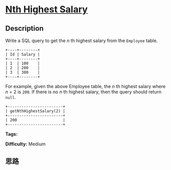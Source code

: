 # [Nth Highest Salary][title]

## Description

Write a SQL query to get the _n_ th highest salary from the `Employee` table.
            +----+--------+    | Id | Salary |    +----+--------+    | 1  | 100    |    | 2  | 200    |    | 3  | 300    |    +----+--------+    

For example, given the above Employee table, the _n_ th highest salary where
_n_ = 2 is `200`. If there is no _n_ th highest salary, then the query should
return `null`.
            +------------------------+    | getNthHighestSalary(2) |    +------------------------+    | 200                    |    +------------------------+    


**Tags:** 

**Difficulty:** Medium

## 思路

[title]: https://leetcode.com/problems/nth-highest-salary
